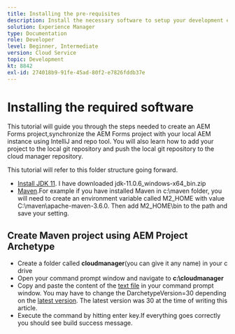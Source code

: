 ```yaml
---
title: Installing the pre-requisites
description: Install the necessary software to setup your development environment
solution: Experience Manager
type: Documentation
role: Developer
level: Beginner, Intermediate
version: Cloud Service
topic: Development
kt: 8842
exl-id: 274018b9-91fe-45ad-80f2-e7826fddb37e
---
```

# Installing the required software

This tutorial will guide you through the steps needed to create an AEM Forms project,synchronize the AEM Forms project with your local AEM instance using IntelliJ and repo tool. You will also learn how to add your project to the local git repository and push the local git repository to the cloud manager repository.




This tutorial will refer to this folder structure going forward.

* [Install JDK 11](https://www.oracle.com/java/technologies/downloads/#java11-windows). I have downloaded jdk-11.0.6_windows-x64_bin.zip
* [Maven](https://maven.apache.org/guides/getting-started/windows-prerequisites.html).For example if you have installed Maven in c:\maven folder, you will need to create an environment variable called M2_HOME with value C:\maven\apache-maven-3.6.0. Then add M2_HOME\bin to the path and save your setting.

## Create Maven project using AEM Project Archetype
 
* Create a folder called **cloudmanager**(you can give it any name) in your c drive
* Open your command prompt window and navigate to **c:\cloudmanager**
* Copy and paste the content of the [text file](assets/creating-maven-project.txt) in your command prompt window. You may have to change the DarchetypeVersion=30 depending on the [latest version](https://github.com/adobe/aem-project-archetype/releases). The latest version was 30 at the time of writing this article. 
* Execute the command by hitting enter key.If everything goes correctly you should see build success message.
